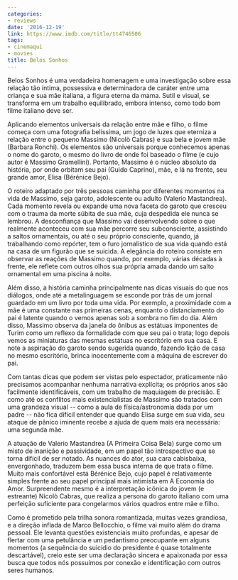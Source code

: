 ```yaml
---
categories:
- reviews
date: '2016-12-19'
link: https://www.imdb.com/title/tt4746506
tags:
- cinemaqui
- movies
title: Belos Sonhos
---
```


Belos Sonhos é uma verdadeira homenagem e uma investigação sobre essa relação tão íntima, possessiva e determinadora de caráter entre uma criança e sua mãe italiana, a figura eterna da mama. Sutil e visual, se transforma em um trabalho equilibrado, embora intenso, como todo bom filme italiano deve ser.

Aplicando elementos universais da relação entre mãe e filho, o filme começa com uma fotografia belíssima, um jogo de luzes que eterniza a relação entre o pequeno Massimo (Nicolò Cabras) e sua bela e jovem mãe (Barbara Ronchi). Os elementos são universais porque conhecemos apenas o nome do garoto, o mesmo do livro de onde foi baseado o filme (e cujo autor é Massimo Gramellini). Portanto, Massimo é o núcleo absoluto da história, por onde orbitam seu pai (Guido Caprino), mãe, e lá na frente, seu grande amor, Elisa (Bérénice Bejo).

O roteiro adaptado por três pessoas caminha por diferentes momentos na vida de Massimo, seja garoto, adolescente ou adulto (Valerio Mastandrea). Cada momento revela ou expande uma nova faceta do garoto que cresceu com o trauma da morte súbita de sua mãe, cuja despedida ele nunca se lembrou. A desconfiança que Massimo vai desenvolvendo sobre o que realmente aconteceu com sua mãe percorre seu subconsciente, assistindo a saltos ornamentais, ou até o seu próprio consciente, quando, já trabalhando como repórter, tem o furo jornalístico de sua vida quando está na casa de um figurão que se suicida. A elegância do roteiro consiste em observar as reações de Massimo quando, por exemplo, várias décadas à frente, ele reflete com outros olhos sua própria amada dando um salto ornamental em uma piscina à noite.

Além disso, a história caminha principalmente nas dicas visuais do que nos diálogos, onde até a metalinguagem se esconde por trás de um jornal guardado em um livro por toda uma vida. Por exemplo, a proximidade com a mãe é uma constante nas primeiras cenas, enquanto o distanciamento do pai é latente quando o vemos apenas sob a sombra no fim do dia. Além disso, Massimo observa da janela do ônibus as estátuas imponentes de Turim como um reflexo da formalidade com que seu pai o trata; logo depois vemos as miniaturas das mesmas estátuas no escritório em sua casa. E note a aspiração do garoto sendo sugerida quando, fazendo lição de casa no mesmo escritório, brinca inocentemente com a máquina de escrever do pai.

Com tantas dicas que podem ser vistas pelo espectador, praticamente não precisamos acompanhar nenhuma narrativa explícita; os próprios anos são facilmente identificáveis, com um trabalho de maquiagem de precisão. E como até os conflitos mais existencialistas de Massimo são tratados com uma grandeza visual -- como a aula de física/astronomia dada por um padre -- não fica difícil entender que quando Elisa surge em sua vida, seu ataque de pânico iminente recebe a ajuda de quem mais era necessária: uma segunda mãe.

A atuação de Valerio Mastandrea (A Primeira Coisa Bela) surge como um misto de inanição e passividade, em um papel tão introspectivo que se torna difícil de ser notado. As nuances do ator, sua cara cabisbaixa, envergonhado, traduzem bem essa busca interna de que trata o filme. Muito mais confortável está Bérénice Bejo, cujo papel é relativamente simples frente ao seu papel principal mais intimista em A Economia do Amor. Surpreendente mesmo é a interpretação icônica do jovem (e estreante) Nicolò Cabras, que realiza a persona do garoto italiano com uma perfeição suficiente para congelarmos vários quadros entre mãe e filho.

Como é prometido pela trilha sonora romantizada, muitas vezes grandiosa, e a direção inflada de Marco Bellocchio, o filme vai muito além do drama pessoal. Ele levanta questões existenciais muito profundas, e apesar de flertar com uma petulância e um pedantismo preocupante em alguns momentos (a sequência do suicídio do presidente é quase totalmente descartável), creio este ser uma declaração sincera e apaixonada por essa busca que todos nós possuímos por conexão e identificação com outros seres humanos.